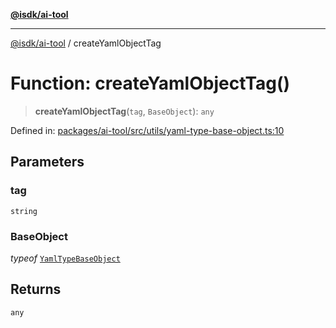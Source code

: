 [**@isdk/ai-tool**](../README.md)

***

[@isdk/ai-tool](../globals.md) / createYamlObjectTag

# Function: createYamlObjectTag()

> **createYamlObjectTag**(`tag`, `BaseObject`): `any`

Defined in: [packages/ai-tool/src/utils/yaml-type-base-object.ts:10](https://github.com/isdk/ai-tool.js/blob/077730e62e6c723611b64a587e36b69766741af4/src/utils/yaml-type-base-object.ts#L10)

## Parameters

### tag

`string`

### BaseObject

*typeof* [`YamlTypeBaseObject`](../classes/YamlTypeBaseObject.md)

## Returns

`any`
